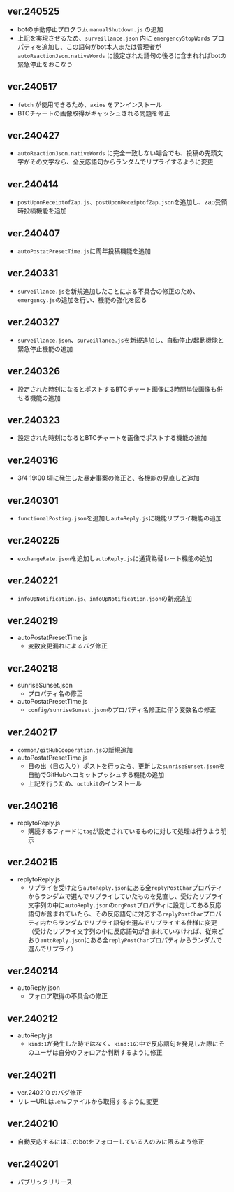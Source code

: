 ## ver.240525
- botの手動停止プログラム `manualShutdown.js` の追加
- 上記を実現させるため、`surveillance.json` 内に `emergencyStopWords` プロパティを追加し、この語句がbot本人または管理者が `autoReactionJson.nativeWords` に設定された語句の後ろに含まれればbotの緊急停止をおこなう

## ver.240517
- `fetch` が使用できるため、`axios` をアンインストール
- BTCチャートの画像取得がキャッシュされる問題を修正

## ver.240427
- `autoReactionJson.nativeWords` に完全一致しない場合でも、投稿の先頭文字がその文字なら、全反応語句からランダムでリプライするように変更

## ver.240414
- `postUponReceiptofZap.js`、`postUponReceiptofZap.json`を追加し、zap受領時投稿機能を追加

## ver.240407
- `autoPostatPresetTime.js`に周年投稿機能を追加

## ver.240331
- `surveillance.js`を新規追加したことによる不具合の修正のため、`emergency.js`の追加を行い、機能の強化を図る

## ver.240327
- `surveillance.json`、`surveillance.js`を新規追加し、自動停止/起動機能と緊急停止機能の追加

## ver.240326
- 設定された時刻になるとポストするBTCチャート画像に3時間単位画像も併せる機能の追加

## ver.240323
- 設定された時刻になるとBTCチャートを画像でポストする機能の追加

## ver.240316
- 3/4 19:00 頃に発生した暴走事案の修正と、各機能の見直しと追加

## ver.240301
- `functionalPosting.json`を追加し`autoReply.js`に機能リプライ機能の追加

## ver.240225
- `exchangeRate.json`を追加し`autoReply.js`に通貨為替レート機能の追加

## ver.240221
- `infoUpNotification.js`、`infoUpNotification.json`の新規追加

## ver.240219
- autoPostatPresetTime.js
    - 変数変更漏れによるバグ修正

## ver.240218
- sunriseSunset.json
    - プロパティ名の修正
- autoPostatPresetTime.js
    - `config/sunriseSunset.json`のプロパティ名修正に伴う変数名の修正

## ver.240217
- `common/gitHubCooperation.js`の新規追加
- autoPostatPresetTime.js
    - 日の出（日の入り）ポストを行ったら、更新した`sunriseSunset.json`を自動でGitHubへコミットプッシュする機能の追加
    - 上記を行うため、`octokit`のインストール

## ver.240216
- replytoReply.js
    - 購読するフィードに`tag`が設定されているものに対して処理は行うよう明示

## ver.240215
- replytoReply.js
    - リプライを受けたら`autoReply.json`にある全`replyPostChar`プロパティからランダムで選んでリプライしていたものを見直し、受けたリプライ文字列の中に`autoReply.json`の`orgPost`プロパティに設定してある反応語句が含まれていたら、その反応語句に対応する`replyPostChar`プロパティ内からランダムでリプライ語句を選んでリプライする仕様に変更（受けたリプライ文字列の中に反応語句が含まれていなければ、従来どおり`autoReply.json`にある全`replyPostChar`プロパティからランダムで選んでリプライ）

## ver.240214
- autoReply.json
    - フォロア取得の不具合の修正

## ver.240212
- autoReply.js
    - `kind:1`が発生した時ではなく、`kind:1`の中で反応語句を発見した際にそのユーザは自分のフォロアか判断するように修正

## ver.240211
- ver.240210 のバグ修正
- リレーURLは`.env`ファイルから取得するように変更

## ver.240210
- 自動反応するにはこのbotをフォローしている人のみに限るよう修正

## ver.240201
- パブリックリリース
